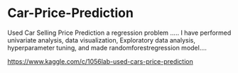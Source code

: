 # Car-Price-Prediction
Used Car Selling Price  Prediction a regression problem .....
I have performed univariate analysis, data visualization, Exploratory data analysis, hyperparameter tuning, 
and made randomforestregression model....

https://www.kaggle.com/c/1056lab-used-cars-price-prediction
